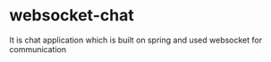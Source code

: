 # websocket-chat
It is chat application which is built on spring and used websocket for communication
